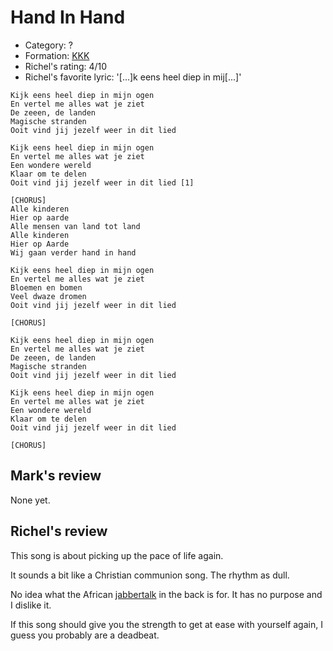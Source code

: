 # Hand In Hand

 * Category: ?
 * Formation: [KKK](Kkk.md)
 * Richel's rating: 4/10
 * Richel's favorite lyric: '[...]k eens heel diep in mij[...]'

```
Kijk eens heel diep in mijn ogen
En vertel me alles wat je ziet
De zeeen, de landen
Magische stranden
Ooit vind jij jezelf weer in dit lied

Kijk eens heel diep in mijn ogen
En vertel me alles wat je ziet
Een wondere wereld
Klaar om te delen
Ooit vind jij jezelf weer in dit lied [1]

[CHORUS]
Alle kinderen
Hier op aarde
Alle mensen van land tot land
Alle kinderen
Hier op Aarde
Wij gaan verder hand in hand

Kijk eens heel diep in mijn ogen
En vertel me alles wat je ziet
Bloemen en bomen
Veel dwaze dromen
Ooit vind jij jezelf weer in dit lied

[CHORUS]

Kijk eens heel diep in mijn ogen
En vertel me alles wat je ziet
De zeeen, de landen
Magische stranden
Ooit vind jij jezelf weer in dit lied

Kijk eens heel diep in mijn ogen
En vertel me alles wat je ziet
Een wondere wereld
Klaar om te delen
Ooit vind jij jezelf weer in dit lied

[CHORUS]
```

## Mark's review

None yet.

## Richel's review

This song is about picking up the pace of life again.

It sounds a bit like a Christian communion song. The
rhythm as dull. 

No idea what the African [jabbertalk](Jabbertalk.md) in the back
is for. It has no purpose and I dislike it.

If this song should give you the strength to get at ease
with yourself again, I guess you probably are a deadbeat.
